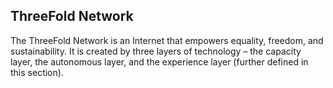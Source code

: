 ## ThreeFold Network

The ThreeFold Network is an Internet that empowers equality, freedom, and sustainability. It is created by three layers of technology – the capacity layer, the autonomous layer, and the experience layer (further defined in this section).

